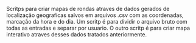 Scritps para criar mapas de rondas atraves de dados gerados de localização geograficas salvos em arquivos .csv com as coordenadas, marcação da hora e do dia.
Um scritp é para dividir o arquivo bruto com todas as entradas e separar por usuario.
O outro scritp é para criar mapa interativo atraves desses dados tratados anteriormente.
